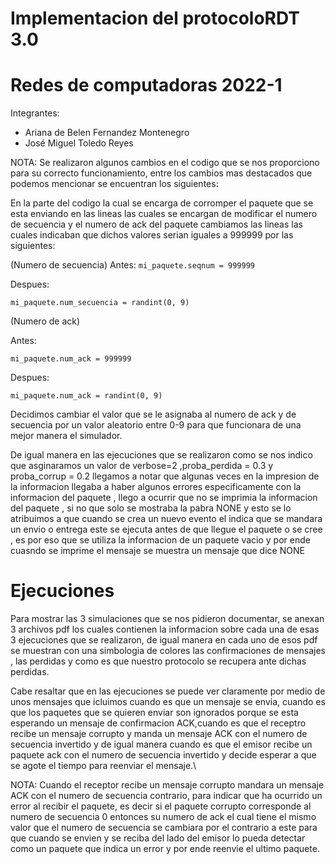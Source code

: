 #  Implementacion del protocoloRDT 3.0
#   Redes de computadoras 2022-1

Integrantes:
- Ariana de Belen Fernandez Montenegro 
- José Miguel Toledo Reyes

NOTA: Se realizaron algunos cambios en el codigo que se nos proporciono para su correcto funcionamiento, entre los cambios mas destacados que podemos mencionar se encuentran los siguientes:

En la parte del codigo la cual se encarga de corromper el paquete que se esta enviando en las lineas las cuales se encargan de modificar el numero de secuencia y el numero de ack del paquete cambiamos las lineas las cuales indicaban que dichos valores serian iguales a 999999 por las siguientes:

(Numero de secuencia)
Antes:
```mi_paquete.seqnum = 999999```

Despues:

```mi_paquete.num_secuencia = randint(0, 9)```

(Numero de ack)

Antes:

```mi_paquete.num_ack = 999999```

Despues:

```mi_paquete.num_ack = randint(0, 9)```


Decidimos cambiar el valor que se le asignaba al numero de ack y de secuencia  por un valor aleatorio entre 0-9 para que funcionara de una mejor manera el simulador.  


De igual manera en las ejecuciones que se realizaron como se nos indico que  asginaramos un valor de verbose=2 ,proba_perdida = 0.3 y proba_corrup = 0.2  llegamos a notar que algunas veces en la impresion de la informacion llegaba a haber algunos errores especificamente con la informacion del paquete , llego a ocurrir que  no se imprimia la informacion del paquete , si no que solo se mostraba la pabra NONE y esto se lo atribuimos a que
cuando se  crea un nuevo evento  el indica que se mandara un envio o entrega  este se ejecuta antes de que llegue el paquete o se cree , es por eso que se utiliza la informacion de un paquete vacio y por ende  cuasndo se imprime el mensaje se muestra un mensaje que dice NONE

# Ejecuciones

Para mostrar las 3 simulaciones que se nos pidieron documentar, se anexan 3 archivos pdf los cuales contienen la informacion sobre cada una de esas  3 ejecuciones que se realizaron, de igual manera en cada uno de esos pdf se muestran con una simbologia de colores las confirmaciones de mensajes , las perdidas y como es que nuestro protocolo se recupera ante dichas perdidas.

Cabe resaltar que en las ejecuciones se puede ver claramente por medio de unos mensajes que icluimos cuando es que un mensaje se envia, cuando es que los paquetes que se quieren enviar son ignorados porque se esta esperando un mensaje de confirmacion ACK,cuando es que  el receptro recibe un mensaje corrupto y manda un mensaje ACK con el numero de secuencia invertido y de igual manera cuando es que el emisor recibe un paquete ack con el numero de secuencia invertido y decide esperar a que se agote el tiempo para reenviar el mensaje.\\

NOTA: Cuando  el receptor recibe un mensaje corrupto mandara un mensaje ACK con el numero de secuencia contrario, para indicar que ha ocurrido un error al recibir el paquete, es decir si el  paquete corrupto corresponde al numero de secuencia 0 entonces su numero de ack el cual tiene el mismo valor que el numero de secuencia se cambiara por el contrario a este para que cuando se envien y se reciba del lado del emisor lo pueda detectar como un paquete que indica un error y por ende reenvie el ultimo paquete.





























